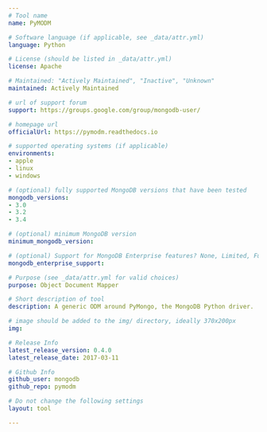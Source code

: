 ```yaml
---
# Tool name
name: PyMODM

# Software language (if applicable, see _data/attr.yml)
language: Python

# License (should be listed in _data/attr.yml)
license: Apache

# Maintained: "Actively Maintained", "Inactive", "Unknown"
maintained: Actively Maintained

# url of support forum
support: https://groups.google.com/group/mongodb-user/

# homepage url
officialUrl: https://pymodm.readthedocs.io

# supported operating systems (if applicable)
environments:
- apple
- linux
- windows

# (optional) fully supported MongoDB versions that have been tested
mongodb_versions:
- 3.0
- 3.2
- 3.4

# (optional) minimum MongoDB version
minimum_mongodb_version:

# (optional) Support for MongoDB Enterprise features? None, Limited, Full
mongodb_enterprise_support: 

# Purpose (see _data/attr.yml for valid choices)
purpose: Object Document Mapper

# Short description of tool
description: A generic ODM around PyMongo, the MongoDB Python driver.

# image should be added to the img/ directory, ideally 370x200px
img: 

# Release Info
latest_release_version: 0.4.0
latest_release_date: 2017-03-11

# Github Info
github_user: mongodb
github_repo: pymodm

# Do not change the following settings
layout: tool

---
```


